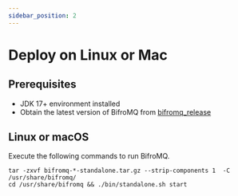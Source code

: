 ```yaml
---
sidebar_position: 2
---
```


# Deploy on Linux or Mac

## Prerequisites

* JDK 17+ environment installed
* Obtain the latest version of BifroMQ from [bifromq_release](https://github.com/baidu/bifromq/releases)

## Linux or macOS

Execute the following commands to run BifroMQ.

```
tar -zxvf bifromq-*-standalone.tar.gz --strip-components 1  -C /usr/share/bifromq/
cd /usr/share/bifromq && ./bin/standalone.sh start
```